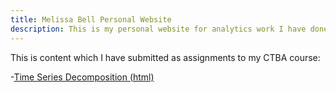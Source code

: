 ```yaml
---
title: Melissa Bell Personal Website
description: This is my personal website for analytics work I have done in my Competing Through Business Analytics Course at the College of William and Mary.
---
```


This is content which I have submitted as assignments to my CTBA course:

-[Time Series Decomposition (html)](/TimeSeries/index.md)
